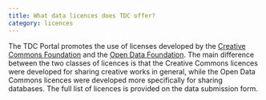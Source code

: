 ```yaml
---
title: What data licences does TDC offer?
category: licences
---
```


The TDC Portal promotes the use of licenses developed by the [Creative Commons Foundation](http://creativecommons.org/) and the [Open Data Foundation](http://opendatacommons.org/). The main difference between the two classes of licences is that the Creative Commons licences were developed for sharing creative works in general, while the Open Data Commons licences were developed more specifically for sharing databases. The full list of licences is provided on the data submission form.

